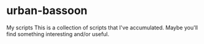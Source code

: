 # urban-bassoon
My scripts
This is a collection of scripts that I've accumulated. Maybe you'll find something interesting and/or useful.
